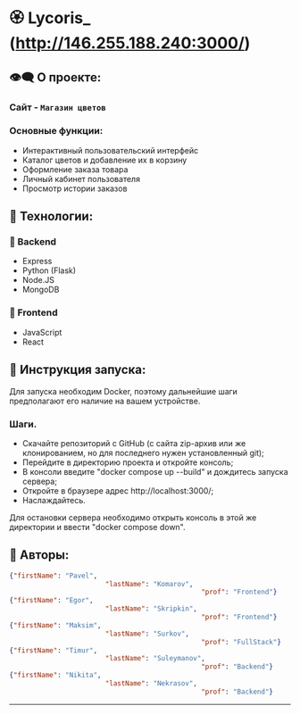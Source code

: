 # 🏵 Lycoris_ (http://146.255.188.240:3000/)
## 👁️‍🗨️ О проекте:
### Сайт - `Магазин цветов`
### Основные функции:
 - Интерактивный пользовательский интерфейс
 - Каталог цветов и добавление их в корзину
 - Оформление заказа товара
 - Личный кабинет пользователя
 - Просмотр истории заказов
## 🔧 Технологии:
### 🌱 Backend
- Express
- Python (Flask)
- Node.JS
- MongoDB
###  🌷 Frontend
- JavaScript
- React
## 🔌 Инструкция запуска: 
Для запуска необходим Docker, поэтому дальнейшие шаги предполагают его наличие на вашем устройстве. 
### Шаги.
- Скачайте репозиторий с GitHub (с сайта zip-архив или же клонированием, но для последнего нужен установленный git);
- Перейдите в директорию проекта и откройте консоль;
- В консоли введите "docker compose up --build" и дождитесь запуска сервера;
- Откройте в браузере адрес http://localhost:3000/;
- Наслаждайтесь.

Для остановки сервера необходимо открыть консоль в этой же директории и ввести "docker compose down".
## 👥 Авторы:
``` json
{"firstName": "Pavel", 
                        "lastName": "Komarov", 
                                                "prof": "Frontend"}
{"firstName": "Egor", 
                        "lastName": "Skripkin", 
                                                "prof": "Frontend"}
{"firstName": "Maksim", 
                        "lastName": "Surkov", 
                                                "prof": "FullStack"} 
{"firstName": "Timur", 
                        "lastName": "Suleymanov", 
                                                "prof": "Backend"}
{"firstName": "Nikita", 
                        "lastName": "Nekrasov", 
                                                "prof": "Backend"}

```
---
